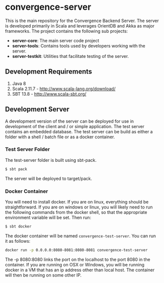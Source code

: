 # convergence-server
This is the main repository for the Convergence Backend Server.  The server is developed primarily in Scala and leverages OrientDB and Akka as major frameworks. The project contains the following sub projects:

  * **server-core**: The main server code project
  * **server-tools**: Contains tools used by developers working with the server.
  * **server-testkit**: Utilities that facilitate testing of the server.

## Development Requirements

 1. Java 8
 2. Scala 2.11.7 - http://www.scala-lang.org/download/
 3. SBT 13.8 - http://www.scala-sbt.org/
 

## Development Server

A development version of the server can be deployed for use in development of the client and / or simple application.  The test server contains an embedded database.  The test server can be build as either a folder with a shell / batch file or as a docker container.  

### Test Server Folder
The test-server folder is built using sbt-pack.

```bash
$ sbt pack
```

The server will be deployed to target/pack.

### Docker Container
You will need to install docker.  If you are on linux, everything should be straightforward.  If you are on windows or linux, you will likely need to run the following commands from the docker shell, so that the appropriate environment variable will be set.  Then run:

```bash
$ sbt docker
```

The docker container will be named `convergence-test-server`.  You can run it as follows:

```bash
docker run -p 0.0.0.0:8080-8081:8080-8081 convergence-test-server
```

The -p 8080:8080 links the port on the localhost to the port 8080 in the container.  If you are running on OSX or Windows, you will be running docker in a VM that has an ip address other than local host.  The container will then be running on some other IP.
